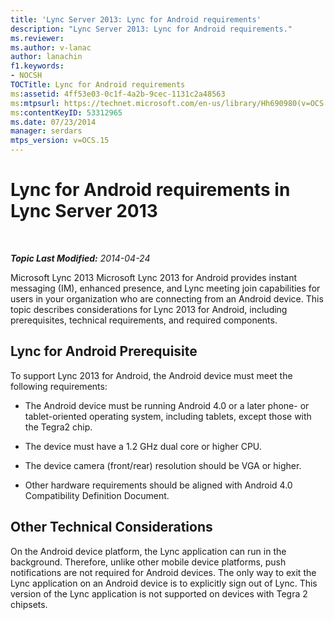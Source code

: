 ```yaml
---
title: 'Lync Server 2013: Lync for Android requirements'
description: "Lync Server 2013: Lync for Android requirements."
ms.reviewer: 
ms.author: v-lanac
author: lanachin
f1.keywords:
- NOCSH
TOCTitle: Lync for Android requirements
ms:assetid: 4ff53e03-0c1f-4a2b-9cec-1131c2a48563
ms:mtpsurl: https://technet.microsoft.com/en-us/library/Hh690980(v=OCS.15)
ms:contentKeyID: 53312965
ms.date: 07/23/2014
manager: serdars
mtps_version: v=OCS.15
---
```


# Lync for Android requirements in Lync Server 2013

<div data-xmlns="http://www.w3.org/1999/xhtml">

<div class="topic" data-xmlns="http://www.w3.org/1999/xhtml" data-msxsl="urn:schemas-microsoft-com:xslt" data-cs="https://msdn.microsoft.com/">

<div data-asp="https://msdn2.microsoft.com/asp">



</div>

<div id="mainSection">

<div id="mainBody">

<span> </span>

_**Topic Last Modified:** 2014-04-24_

Microsoft Lync 2013 Microsoft Lync 2013 for Android provides instant messaging (IM), enhanced presence, and Lync meeting join capabilities for users in your organization who are connecting from an Android device. This topic describes considerations for Lync 2013 for Android, including prerequisites, technical requirements, and required components.

<div>

## Lync for Android Prerequisite

To support Lync 2013 for Android, the Android device must meet the following requirements:

  - The Android device must be running Android 4.0 or a later phone- or tablet-oriented operating system, including tablets, except those with the Tegra2 chip.

  - The device must have a 1.2 GHz dual core or higher CPU.

  - The device camera (front/rear) resolution should be VGA or higher.

  - Other hardware requirements should be aligned with Android 4.0 Compatibility Definition Document.

</div>

<div>

## Other Technical Considerations

On the Android device platform, the Lync application can run in the background. Therefore, unlike other mobile device platforms, push notifications are not required for Android devices. The only way to exit the Lync application on an Android device is to explicitly sign out of Lync. This version of the Lync application is not supported on devices with Tegra 2 chipsets.

</div>

</div>

<span> </span>

</div>

</div>

</div>

